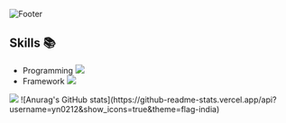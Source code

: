 ![Footer](https://capsule-render.vercel.app/api?type=waving&color=Fae878&height=300&section=footer&text=Welcome&fontSize=70&desc=yn0212%20GitHub%20Profile&fontColor=FFFFFF)


## Skills :books:
- Programming </a><img src="https://img.shields.io/badge/Python-3776AB?style=for-the-badge&logo=Python&logoColor=white">
- Framework <img src="https://img.shields.io/badge/opencv-5C3EE8?style=for-the-badge&logo=OpenCV&logoColor=white">
<img src="https://img.shields.io/badge/tensorflow-FF6F00?style=for-the-badge&logo=tensorflow&logoColor=white">
![Anurag's GitHub stats](https://github-readme-stats.vercel.app/api?username=yn0212&show_icons=true&theme=flag-india)


